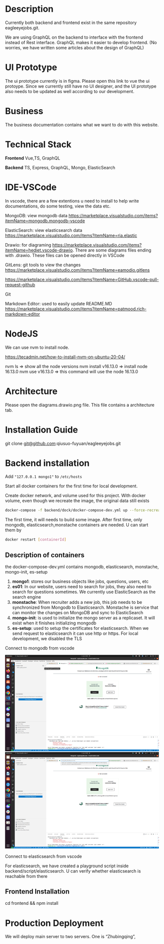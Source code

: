 # 


# Description

Currently both backend and frontend exist in the same repository eagleeyejobs.git.

We are using GraphQL on the backend to interface with the frontend instead of Rest interface. GraphQL makes it easier to develop frontend. (No worries, we have written some articles about the design of GraphQL)


# UI Prototype

The ui prototype currently is in figma. Please open this link to vue the ui protoype. Since we currently still have no UI designer, and the UI prototype also needs to be updated as well according to our development.


# Business

The business documentation contains what we want to do with this website.


# Technical Stack

**Frontend** Vue,TS, GraphQL

**Backend** TS, Express, GraphQL, Mongo, ElasticSearch


# IDE-VSCode

In vscode, there are a few extentions u need to install to help write documentations, do some testing, view the data etc.


MongoDB: view mongodb data  <https://marketplace.visualstudio.com/items?itemName=mongodb.mongodb-vscode>

ElasticSearch: view elasticsearch data <https://marketplace.visualstudio.com/items?itemName=ria.elastic>

Drawio: for diagraming <https://marketplace.visualstudio.com/items?itemName=hediet.vscode-drawio>. There are some diagrams files ending with .drawio. These files can be opened directly in VSCode

GitLens: git tools to view the changes  <https://marketplace.visualstudio.com/items?itemName=eamodio.gitlens>

<https://marketplace.visualstudio.com/items?itemName=GitHub.vscode-pull-request-github>

Git

Markdown Editor: used to easily update README.MD  <https://marketplace.visualstudio.com/items?itemName=patmood.rich-markdown-editor>


# NodeJS

We can use nvm to install node.

https://tecadmin.net/how-to-install-nvm-on-ubuntu-20-04/

nvm ls => show all the node versions
nvm install v16.13.0 => install node 16.13.0
nvm use v16.13.0 => this command will use the node 16.13.0



# Architecture

Please open the diagrams.drawio.png file. This file contains a architecture tab.



# Installation Guide


git clone git@github.com:qiusuo-fuyuan/eagleeyejobs.git


# Backend installation

Add `"127.0.0.1 mongo1"` to `/etc/hosts`

Start all docker containers for the first time for local development.

Create docker network, and volume used for this project. With docker volume, even though we recreate the image, the original data still exists

```bash
docker-compose -f backend/dock/docker-compose-dev.yml up --force-recreate --remove-orphans --build
```


The first time, it will needs to build some image. After first time, only mongodb, elasticsearch,monstache containers are needed. U can start them by

```bash
docker restart [containerId]
```


## Description of containers

the docker-compose-dev.yml contains mongodb, elasticsearch, monstache, mongo-init, es-setup




1. **mongo1**: stores our business objects like jobs, questions, users, etc
2. **es01**: In our website, users need to search for jobs, they also need to search for questions sometimes. We currently use ElasticSearch as the search engine
3. **monstache**: When recruiter adds a new job, this job needs to be synchronized from Mongodb to Elasticsearch. Monstache is service that can monitor the changes on MongoDB and sync to ElasticSearch
4. **mongo-init**: is used to initialize the mongo server as a replicaset. It will exist when it finishes initializing mongodb
5. **es-setup**: used to setup the certificates for elasticsearch. When we send request to elasticsearch it can use http or https. For local development, we disabled the TLS


Connect to mongodb from vscode

 ![setup mongodb vscode](./docs/pictures/mongosetup.drawio.png "left-50")




Connect to elasticsearch from vscode


For elasticsearch, we have created a playground script inside backend/script/elasticsearch. U can verify whether elasticsearch is reachable from there



## Frontend Installation


cd frontend && npm install



# Production Deployment

We will deploy main server to two servers. One is “Zhubingqing”,






